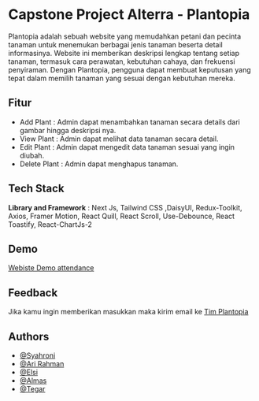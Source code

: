 
# Capstone Project Alterra - Plantopia

Plantopia adalah sebuah website yang memudahkan petani dan pecinta tanaman untuk menemukan berbagai jenis tanaman beserta detail informasinya. Website ini memberikan deskripsi lengkap tentang setiap tanaman, termasuk cara perawatan, kebutuhan cahaya, dan frekuensi penyiraman. Dengan Plantopia, pengguna dapat membuat keputusan yang tepat dalam memilih tanaman yang sesuai dengan kebutuhan mereka.




## Fitur
- Add Plant : Admin dapat menambahkan tanaman secara details dari gambar hingga deskripsi nya.
- View Plant : Admin dapat melihat data tanaman secara detail. 
- Edit Plant : Admin dapat mengedit data tanaman sesuai yang ingin diubah.
- Delete Plant  : Admin dapat menghapus tanaman.




## Tech Stack

**Library and Framework** : Next Js, Tailwind CSS ,DaisyUI, Redux-Toolkit, Axios, Framer Motion, React Quill, React Scroll, Use-Debounce, React Toastify, React-ChartJs-2





## Demo

[Webiste Demo attendance](https://plantopia-eta.vercel.app/)


## Feedback

Jika kamu ingin memberikan masukkan maka kirim email ke [Tim Plantopia](https://mail.google.com/mail/?view=cm&to=syahr9950@gmail.com&su=SUBJECT&body=BODY&bcc=syahr9950@gmail.com)


## Authors

- [@Syahroni](https://github.com/BangOns)
- [@Ari Rahman](https://github.com/ZeroNoSho)
- [@Elsi](https://github.com/elsiip)
- [@Almas](https://github.com/almasrzld)
- [@Tegar](https://github.com/Garrr555)

